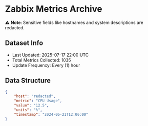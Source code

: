 # Zabbix Metrics Archive

⚠️ **Note**: Sensitive fields like hostnames and system descriptions are redacted.

## Dataset Info
- Last Updated: 2025-07-17 22:00 UTC
- Total Metrics Collected: 1035
- Update Frequency: Every (1) hour

## Data Structure
```json
{
    "host": "redacted",
    "metric": "CPU Usage",
    "value": "12.5",
    "units": "%",
    "timestamp": "2024-05-21T12:00:00"
}
```
